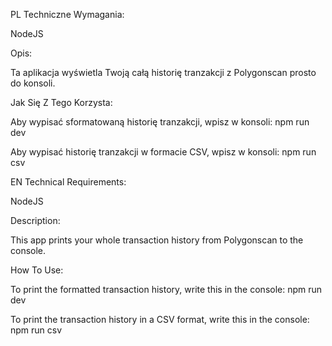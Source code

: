 PL
Techniczne Wymagania:

NodeJS

Opis:

Ta aplikacja wyświetla Twoją całą historię tranzakcji z Polygonscan prosto do konsoli.

Jak Się Z Tego Korzysta:

Aby wypisać sformatowaną historię tranzakcji, wpisz w konsoli:
npm run dev

Aby wypisać historię tranzakcji w formacie CSV, wpisz w konsoli:
npm run csv


EN
Technical Requirements:

NodeJS

Description:

This app prints your whole transaction history from Polygonscan to the console.

How To Use:

To print the formatted transaction history, write this in the console:
npm run dev

To print the transaction history in a CSV format, write this in the console:
npm run csv
